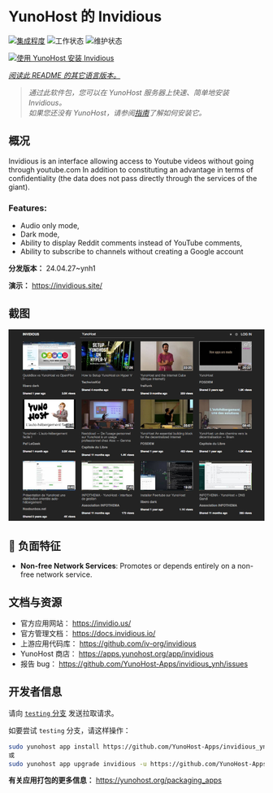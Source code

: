 <!--
注意：此 README 由 <https://github.com/YunoHost/apps/tree/master/tools/readme_generator> 自动生成
请勿手动编辑。
-->

# YunoHost 的 Invidious

[![集成程度](https://dash.yunohost.org/integration/invidious.svg)](https://dash.yunohost.org/appci/app/invidious) ![工作状态](https://ci-apps.yunohost.org/ci/badges/invidious.status.svg) ![维护状态](https://ci-apps.yunohost.org/ci/badges/invidious.maintain.svg)

[![使用 YunoHost 安装 Invidious](https://install-app.yunohost.org/install-with-yunohost.svg)](https://install-app.yunohost.org/?app=invidious)

*[阅读此 README 的其它语言版本。](./ALL_README.md)*

> *通过此软件包，您可以在 YunoHost 服务器上快速、简单地安装 Invidious。*  
> *如果您还没有 YunoHost，请参阅[指南](https://yunohost.org/install)了解如何安装它。*

## 概况

Invidious is an interface allowing access to Youtube videos without going through youtube.com
In addition to constituting an advantage in terms of confidentiality (the data does not pass directly through the services of the giant).

### Features:

- Audio only mode,
- Dark mode,
- Ability to display Reddit comments instead of YouTube comments,
- Ability to subscribe to channels without creating a Google account 


**分发版本：** 24.04.27~ynh1

**演示：** <https://invidious.site/>

## 截图

![Invidious 的截图](./doc/screenshots/screenshot.png)

## :red_circle: 负面特征

- **Non-free Network Services**: Promotes or depends entirely on a non-free network service.

## 文档与资源

- 官方应用网站： <https://invidio.us/>
- 官方管理文档： <https://docs.invidious.io/>
- 上游应用代码库： <https://github.com/iv-org/invidious>
- YunoHost 商店： <https://apps.yunohost.org/app/invidious>
- 报告 bug： <https://github.com/YunoHost-Apps/invidious_ynh/issues>

## 开发者信息

请向 [`testing` 分支](https://github.com/YunoHost-Apps/invidious_ynh/tree/testing) 发送拉取请求。

如要尝试 `testing` 分支，请这样操作：

```bash
sudo yunohost app install https://github.com/YunoHost-Apps/invidious_ynh/tree/testing --debug
或
sudo yunohost app upgrade invidious -u https://github.com/YunoHost-Apps/invidious_ynh/tree/testing --debug
```

**有关应用打包的更多信息：** <https://yunohost.org/packaging_apps>
